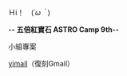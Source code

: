 Ｈi！　(*´ω｀*)


**-- 五倍紅寶石 ASTRO Camp 9th--**

小組專案

[yimail](https://github.com/yimail/Yimails "link")（復刻Gmail）
